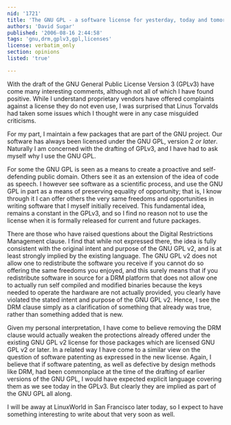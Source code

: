 ```yaml
---
nid: '1721'
title: 'The GNU GPL - a software license for yesterday, today and tomorrow'
authors: 'David Sugar'
published: '2006-08-16 2:44:58'
tags: 'gnu,drm,gplv3,gpl,licenses'
license: verbatim_only
section: opinions
listed: 'true'

---
```

With the draft of the GNU General Public License Version 3 (GPLv3) have come many interesting comments, although not all of which I have found positive.  While I understand proprietary vendors have offered complaints against a license they do not even use, I was surprised that Linus Torvalds had taken some issues which I thought were in any case misguided criticisms.

For my part, I maintain a few packages that are part of the GNU project.  Our software has always been licensed under the GNU GPL, version 2 _or later_.  Naturally I am concerned with the drafting of GPLv3, and I have had to ask myself why I use the GNU GPL.

For some the GNU GPL is seen as a means to create a proactive and self-defending public domain.  Others see it as an extension of the idea of code as speech.  I however see software as a scientific process, and use the GNU GPL in part as a means of preserving equality of opportunity; that is, I know through it I can offer others the very same freedoms and opportunities in writing software that I myself initially received.  This fundamental idea, remains a constant in the GPLv3, and so I find no reason not to use the license when it is formally released for current and future packages.

There are those who have raised questions about the Digital Restrictions Management clause.  I find that while not expressed there, the idea is fully consistent with the original intent and purpose of the GNU GPL v2, and is at least strongly implied by the existing language.  The GNU GPL v2 does not allow one to redistribute the software you receive if you cannot do so offering the same freedoms you enjoyed, and this surely means that if you redistribute software in source for a DRM platform that does not allow one to actually run self compiled and modified binaries because the keys needed to operate the hardware are not actually provided, you clearly have violated the stated intent and purpose of the GNU GPL v2.  Hence, I see the DRM clause simply as a clarification of something that already was true, rather than something added that is new.

Given my personal interpretation, I have come to believe removing the DRM clause would actually weaken the protections already offered under the existing GNU GPL v2 license for those packages which are licensed GNU GPL v2 or later.  In a related way I have come to a similar view on the question of software patenting as expressed in the new license.  Again, I believe that if software patenting, as well as defective by design methods like DRM, had been commonplace at the time of the drafting of earlier versions of the GNU GPL, I would have expected explicit language covering them as we see today in the GPLv3.  But clearly they are implied as part of the GNU GPL all along.

I will be away at LinuxWorld in San Francisco later today, so I expect to have something interesting to write about that very soon as well.

